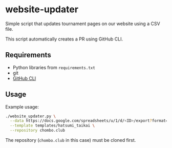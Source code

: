 # website-updater

Simple script that updates tournament pages on our website using a CSV file.

This script automatically creates a PR using GitHub CLI.

## Requirements

* Python libraries from `requirements.txt`
* git
* [GitHub CLI](https://cli.github.com/)

## Usage

Example usage:

```bash
./website_updater.py \
  --data https://docs.google.com/spreadsheets/u/1/d/<ID>/export?format=csv&... \
  --template templates/hatsumi_taikai \
  --repository chombo.club
```

The repository (`chombo.club` in this case) must be cloned first.
